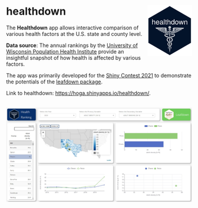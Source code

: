 # healthdown <img src='www/assets/images/hex-healthdown.png' align="right" height="139" /></a>
The **Healthdown** app allows interactive comparison of various health factors at the U.S. state and county level.

**Data source**: The annual rankings by the [University of Wisconsin Population Health Institute](https://www.countyhealthrankings.org/) provide an insightful snapshot of how health is affected by various factors.

The app was primarily developed for the [Shiny Contest 2021](https://blog.rstudio.com/2021/03/11/time-to-shiny/) to demonstrate the potentials of the [leafdown package](https://hoga-it.github.io/leafdown/index.html).

Link to healthdown: https://hoga.shinyapps.io/healthdown/.

<br>
<img src='www/assets/images/screenshot.jpg'/>
